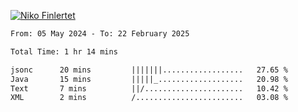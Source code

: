 
[![Niko Finlertet](https://readme-typing-svg.demolab.com/?lines=Niko+Finlertet&color=de4c8a)]()



<!-- WakaTime -->
<!--START_SECTION:waka-->

```txt
From: 05 May 2024 - To: 22 February 2025

Total Time: 1 hr 14 mins

jsonc      20 mins         |||||||..................   27.65 %
Java       15 mins         |||||_...................   20.98 %
Text       7 mins          ||/......................   10.42 %
XML        2 mins          /........................   03.08 %
```

<!--END_SECTION:waka-->



